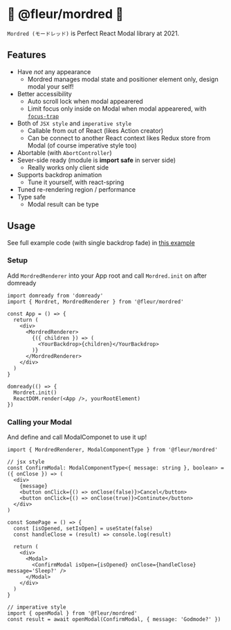 # 🌹 @fleur/mordred 🌹

`Mordred (モードレッド)` is Perfect React Modal library at 2021.

## Features

- Have *not* any appearance
  - Mordred manages modal state and positioner element only, design modal your self!
- Better accessibility
  - Auto scroll lock when modal appearered
  - Limit focus  only inside on Modal when modal appearered, with [`focus-trap`](https://github.com/focus-trap/focus-trap)
- Both of `JSX style` and `imperative style`
  - Callable from out of React (likes Action creator)
  - Can be connect to another React context likes Redux store from Modal (of course imperative style too)
- Abortable (with `AbortController`)
- Sever-side ready (module is **import safe** in server side)
  - Really works only client side
- Supports backdrop animation
  - Tune it yourself, with react-spring
- Tuned re-rendering region / performance
- Type safe
  - Modal result can be type

## Usage

See full example code (with single backdrop fade) in [this example](https://github.com/fleur-js/mordred/blob/main/workspaces/example)

### Setup

Add `MordredRenderer` into your App root and call `Mordred.init` on after domready

```tsx
import domready from 'domready'
import { Mordret, MordredRenderer } from '@fleur/mordred'

const App = () => {
  return (
    <div>
      <MordredRenderer>
        {({ children }) => (
          <YourBackdrop>{children}</YourBackdrop>
        )}
      </MordredRenderer>
    </div>
  )
}

domready(() => {
  Mordret.init()
  ReactDOM.render(<App />, yourRootElement)
})
```

### Calling your Modal

And define and call ModalComponet to use it up!

```tsx
import { MordredRenderer, ModalComponentType } from '@fleur/mordred'

// jsx style
const ConfirmModal: ModalComponentType<{ message: string }, boolean> = ({ onClose }) => (
  <div>
    {message}
    <button onClick={() => onClose(false)}>Cancel</button>
    <button onClick={() => onClose(true)}>Continute</button>
  </div>
)

const SomePage = () => {
  const [isOpened, setIsOpen] = useState(false)
  const handleClose = (result) => console.log(result)

  return (
    <div>
      <Modal>
        <ConfirmModal isOpen={isOpened} onClose={handleClose} message='Sleep?' />
      </Modal>
    </div>
  )
}

// imperative style
import { openModal } from '@fleur/mordred'
const result = await openModal(ConfirmModal, { message: 'Godmode?' })
```
